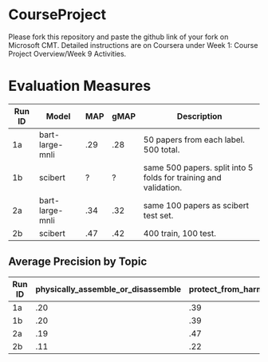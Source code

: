 # CourseProject

Please fork this repository and paste the github link of your fork on Microsoft CMT. Detailed instructions are on Coursera under Week 1: Course Project Overview/Week 9 Activities.

# Evaluation Measures

| Run ID  | Model               | MAP   | gMAP  | Description                                                       |
| ------- | ------------------- | ----- | ------| ----------------------------------------------------------------- |
| 1a      | bart-large-mnli     | .29   | .28   | 50 papers from each label. 500 total.                             |
| 1b      | scibert             | ?     | ?     | same 500 papers. split into 5 folds for training and validation.  |
| 2a      | bart-large-mnli     | .34   | .32   | same 100 papers as scibert test set.  |
| 2b      | scibert             | .47   | .42   | 400 train, 100 test.                  |


## Average Precision by Topic

| Run ID  | physically_assemble_or_disassemble | protect_from_harm | sense_send_or_process_information | chemically_modify_or_change_energy_state | maintain_structural_integrity | attach | move | process_resources | sustain_ecological_community | change_size_or_color |
| ------- | ---------------------------------- | ----------------- | --------------------------------- | ---------------------------------------- | ----------------------------- | ------ | ---- | ----------------- | ---------------------------- | -------------------- |
| 1a      | .20                                | .39               | .22                               | .24                                      | .29                           | .46    | .34  | .33               | .29                          | .19                  |
| 1b      | .20                                | .39               | .22                               | .24                                      | .29                           | .46    | .34  | .33               | .29                          | .19                  |
| 2a      | .19                                | .47               | .21                               | .49                                      | .22                           | .39    | .50  | .33               | .45                          | .16                  |
| 2b      | .11                                | .22               | .65                               | .41                                      | .54                           | .46    | .61  | .43               | .67                          | .63                  |
